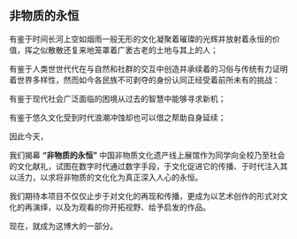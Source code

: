 ## 非物质的永恒

有鉴于时间长河上空如烟雨一般无形的文化凝聚着璀璨的光辉并放射着永恒的价值，挥之似散散还复来地笼罩着广袤古老的土地与其上的人；

有鉴于人类世世代代在与自然和社群的交互中创造并承续着的习俗与传统有力证明着世界多样性，然而如今各民族不可剥夺的身份认同正经受着前所未有的挑战：

有鉴于现代社会广泛面临的困境从过去的智慧中能够寻求新机；

有鉴于悠久文化受到时代浪潮冲蚀却也可以借之帮助自身延续；

因此今天，

我们揭幕 **“非物质的永恒”** 中国非物质文化遗产线上展馆作为同学向全校乃至社会的文化献礼，试图在数字时代通过数字手段，于文化促进它的传播、于时代注入其以活力，以求将非物质的文化化为真正深入人心的永恒。

我们期待本项目不仅仅止步于对文化的再现和传播，更成为以艺术创作的形式对文化的再演绎，以及为观看的你开拓视野、给予启发的作品。

现在，就成为这博大的一部分。
